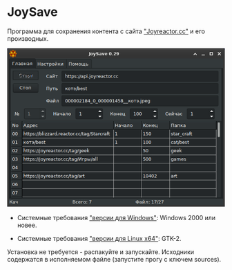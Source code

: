 # JoySave

Программа для сохранения контента с сайта ["Joyreactor.cc"](https://joyreactor.cc) и его производных. 

![JoySave_scr_main.png](JoySave_scr_main.png)

- Системные требования ["версии для Windows"](https://github.com/corax4/JoySave/releases/download/v29.0.0/JoySave_v29.zip): Windows 2000 или новее.

- Системные требования ["версии для Linux x64"](https://github.com/corax4/JoySave/releases/download/v29.0.0/JoySave_v29.tar.gz): GTK-2.

Установка не требуется - распакуйте и запускайте. Исходники содержатся в исполняемом файле (запустите прогу с ключем sources).
